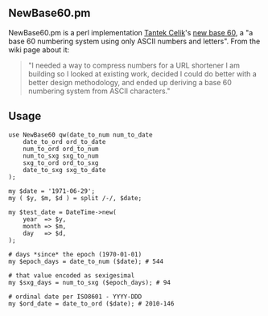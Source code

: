## NewBase60.pm

NewBase60.pm is a perl implementation [Tantek Celik](http://tantek.com)'s [new base 60](http://tantek.pbworks.com/NewBase60), a "a base 60 numbering system using only ASCII numbers and letters". From the wiki page about it:

>"I needed a way to compress numbers for a URL shortener I am building so I looked at existing work, decided I could do better with a better design methodology, and ended up deriving a base 60 numbering system from ASCII characters."

## Usage

    use NewBase60 qw(date_to_num num_to_date
        date_to_ord ord_to_date
        num_to_ord ord_to_num
        num_to_sxg sxg_to_num
        sxg_to_ord ord_to_sxg
        date_to_sxg sxg_to_date
    );

    my $date = '1971-06-29';
    my ( $y, $m, $d ) = split /-/, $date;
    
    my $test_date = DateTime->new(
        year  => $y,
        month => $m,
        day   => $d,
    );
    
    # days *since* the epoch (1970-01-01)
    my $epoch_days = date_to_num ($date); # 544

    # that value encoded as sexigesimal
    my $sxg_days = num_to_sxg ($epoch_days); # 94
    
    # ordinal date per ISO8601 - YYYY-DDD
    my $ord_date = date_to_ord ($date); # 2010-146
    
    